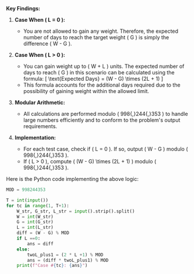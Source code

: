 **Key Findings:**

1. **Case When \( L = 0 \):**
   - You are not allowed to gain any weight. Therefore, the expected number of days to reach the target weight \( G \) is simply the difference \( W - G \).

2. **Case When \( L > 0 \):**
   - You can gain weight up to \( W + L \) units. The expected number of days to reach \( G \) in this scenario can be calculated using the formula:
     \[
     \text{Expected Days} = (W - G) \times (2L + 1)
     \]
   - This formula accounts for the additional days required due to the possibility of gaining weight within the allowed limit.

3. **Modular Arithmetic:**
   - All calculations are performed modulo \( 998{,}244{,}353 \) to handle large numbers efficiently and to conform to the problem's output requirements.

4. **Implementation:**
   - For each test case, check if \( L = 0 \). If so, output \( W - G \) modulo \( 998{,}244{,}353 \).
   - If \( L > 0 \), compute \( (W - G) \times (2L + 1) \) modulo \( 998{,}244{,}353 \).

Here is the Python code implementing the above logic:

```python
MOD = 998244353

T = int(input())
for tc in range(1, T+1):
    W_str, G_str, L_str = input().strip().split()
    W = int(W_str)
    G = int(G_str)
    L = int(L_str)
    diff = (W - G) % MOD
    if L ==0:
        ans = diff
    else:
        twoL_plus1 = (2 * L +1) % MOD
        ans = (diff * twoL_plus1) % MOD
    print(f"Case #{tc}: {ans}")
```
